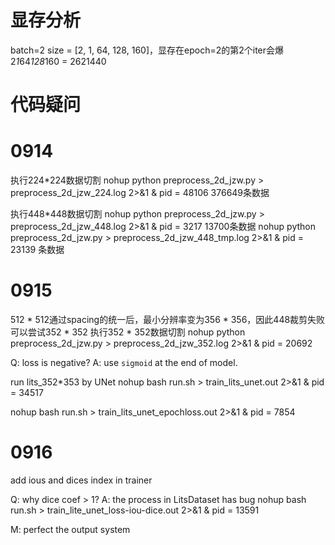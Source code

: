 # 显存分析
batch=2
size = [2, 1, 64, 128, 160]，显存在epoch=2的第2个iter会爆
2*1*64*128*160 = 2621440

# 代码疑问

# 0914
执行224*224数据切割
nohup python preprocess_2d_jzw.py > preprocess_2d_jzw_224.log 2>&1 &
pid = 48106
376649条数据

执行448*448数据切割
nohup python preprocess_2d_jzw.py > preprocess_2d_jzw_448.log 2>&1 &
pid = 3217
13700条数据
nohup python preprocess_2d_jzw.py > preprocess_2d_jzw_448_tmp.log 2>&1 &
pid = 23139
条数据

# 0915
512 * 512通过spacing的统一后，最小分辨率变为356 * 356，因此448裁剪失败
可以尝试352 * 352
执行352 * 352数据切割
nohup python preprocess_2d_jzw.py > preprocess_2d_jzw_352.log 2>&1 &
pid = 20692

Q: loss is negative?
A: use `sigmoid` at the end of model.

run lits_352*353 by UNet
nohup bash run.sh > train_lits_unet.out 2>&1 &
pid = 34517

nohup bash run.sh > train_lits_unet_epochloss.out 2>&1 &
pid = 7854

# 0916
add ious and dices index in trainer

Q: why dice coef > 1?
A: the process in LitsDataset has bug
nohup bash run.sh > train_lite_unet_loss-iou-dice.out 2>&1 &
pid = 13591

M: perfect the output system
